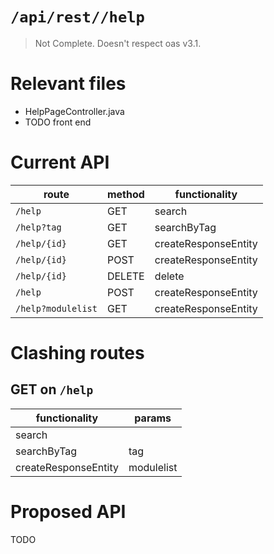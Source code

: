 # `/api/rest//help`
> Not Complete.
> Doesn't respect oas v3.1.

# Relevant files
- HelpPageController.java
- TODO front end

# Current API
|route|method|functionality|
|-|-|-|
|`/help`|GET|search|
|`/help?tag`|GET|searchByTag|
|`/help/{id}`|GET|createResponseEntity|
|`/help/{id}`|POST|createResponseEntity|
|`/help/{id}`|DELETE|delete|
|`/help`|POST|createResponseEntity|
|`/help?modulelist`|GET|createResponseEntity|

# Clashing routes

## GET on `/help`
|functionality|params|
|-|-|
|search||
|searchByTag|tag|
|createResponseEntity|modulelist|

# Proposed API
TODO
